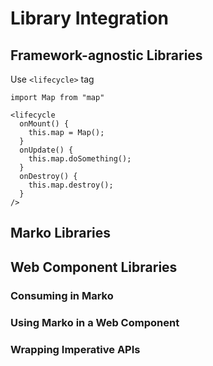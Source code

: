 # Library Integration

## Framework-agnostic Libraries

Use `<lifecycle>` tag

```marko
import Map from "map"

<lifecycle
  onMount() {
    this.map = Map();
  }
  onUpdate() {
    this.map.doSomething();
  }
  onDestroy() {
    this.map.destroy();
  }
/>
```

## Marko Libraries

## Web Component Libraries

### Consuming in Marko

### Using Marko in a Web Component

### Wrapping Imperative APIs
